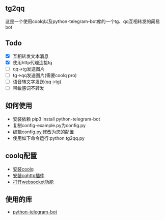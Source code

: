## tg2qq
这是一个使用coolq以及python-telegram-bot库的一个tg、qq互相转发的简易bot
## Todo
- [x] 互相转发文本消息
- [x] 使用http代理连接tg 
- [ ] qq->tg发送图片
- [ ] tg->qq发送图片(需要coolq pro)
- [ ] 语音转文字发送(qq->tg)
- [ ] 带敏感词不转发
## 如何使用
* 安装依赖 pip3 install python-telegram-bot
* 复制config-example.py为config.py
* 编辑config.py,修改为您的配置
* 使用如下命令运行:python tg2qq.py
## coolq配置
* [安装coolq](https://cqp.cc/)
* [安装cqhttp插件](https://github.com/richardchien/coolq-http-api/releases)
* [打开websocket功能](https://cqhttp.cc/docs/4.15/#/WebSocketAPI)
## 使用的库
* [python-telegram-bot](https://github.com/python-telegram-bot/python-telegram-bot)
